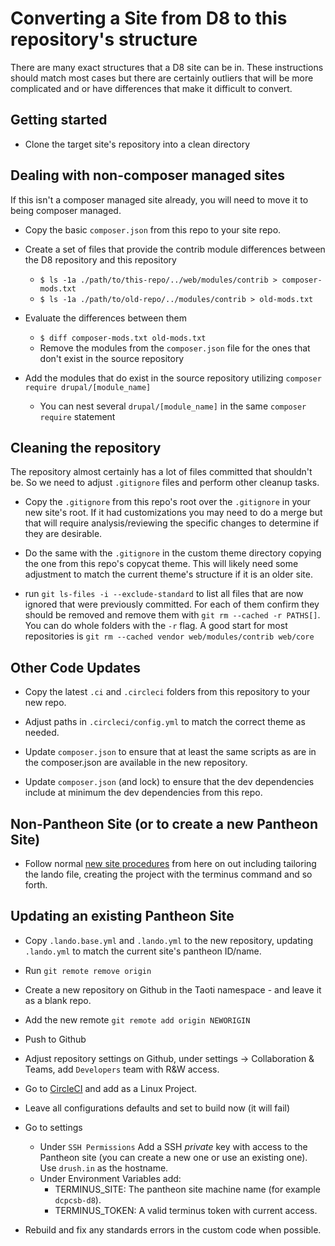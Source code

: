 # Converting a Site from D8 to this repository's structure
There are many exact structures that a D8 site can be in. These instructions should match most cases but there are
certainly outliers that will be more complicated and or have differences that make it difficult to convert.

## Getting started
- Clone the target site's repository into a clean directory

## Dealing with non-composer managed sites
If this isn't a composer managed site already, you will need to move it to being composer managed.

- Copy the basic `composer.json` from this repo to your site repo.

- Create a set of files that provide the contrib module differences between the D8 repository and this repository

  - `$ ls -1a ./path/to/this-repo/../web/modules/contrib > composer-mods.txt`
  - `$ ls -1a ./path/to/old-repo/../modules/contrib > old-mods.txt`

- Evaluate the differences between them
  - `$ diff composer-mods.txt old-mods.txt`
  - Remove the modules from the `composer.json` file for the ones that don't exist in the source repository

- Add the modules that do exist in the source repository utilizing `composer require drupal/[module_name]`
  - You can nest several `drupal/[module_name]` in the same `composer require` statement

## Cleaning the repository
The repository almost certainly has a lot of files committed that shouldn't be. So we need to adjust `.gitignore` files
and perform other cleanup tasks.

- Copy the `.gitignore` from this repo's root over the `.gitignore` in your new site's root. If it had customizations
you may need to do a merge but that will require analysis/reviewing the specific changes to determine if they are
desirable.

- Do the same with the `.gitignore` in the custom theme directory copying the one from this repo's copycat theme. This
will likely need some adjustment to match the current theme's structure if it is an older site.

- run `git ls-files -i --exclude-standard` to list all files that are now ignored that were previously committed. For
each of them confirm they should be removed and remove them with `git rm --cached -r PATHS[]`. You can do whole folders
with the `-r` flag. A good start for most repositories is `git rm --cached vendor web/modules/contrib web/core`

## Other Code Updates
- Copy the latest `.ci` and `.circleci` folders from this repository to your new repo.

- Adjust paths in `.circleci/config.yml` to match the correct theme as needed.

- Update `composer.json` to ensure that at least the same scripts as are in the composer.json are available in the
new repository.

- Update `composer.json` (and lock) to ensure that the dev dependencies include at minimum the dev dependencies from
this repo.

## Non-Pantheon Site (or to create a new Pantheon Site)

- Follow normal [new site procedures](new-site.md) from here on out including tailoring the lando file, creating the
project with the terminus command and so forth.

## Updating an existing Pantheon Site
- Copy `.lando.base.yml` and `.lando.yml` to the new repository, updating `.lando.yml` to match the current site's
pantheon ID/name.

- Run `git remote remove origin`

- Create a new repository on Github in the Taoti namespace - and leave it as a blank repo.

- Add the new remote `git remote add origin NEWORIGIN`

- Push to Github

- Adjust repository settings on Github, under settings -&gt; Collaboration &amp; Teams, add `Developers` team with R&W
access.

- Go to [CircleCI](https://circleci.com/add-projects/gh/Taoti) and add as a Linux Project.

- Leave all configurations defaults and set to build now (it will fail)

- Go to settings
    - Under `SSH Permissions` Add a SSH _private_ key with access to the Pantheon site (you can create a new one or use
    an existing one). Use `drush.in` as the hostname.
    - Under  Environment Variables add:
        - TERMINUS_SITE: The pantheon site machine name (for example `dcpcsb-d8`).
        - TERMINUS_TOKEN: A valid terminus token with current access.

- Rebuild and fix any standards errors in the custom code when possible.
 
